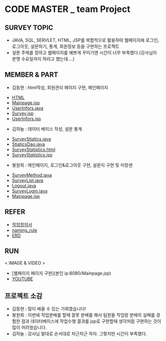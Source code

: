 # CODE MASTER _ team Project
## SURVEY TOPIC
- JAVA, SQL, SERVLET, HTML, JSP를 복합적으로 활용하여
  웹페이지에 로그인, 로그아웃, 설문하기, 통계, 회원정보 등을 구현하는 프로젝트
- 설문 주제를 정하고 웹페이지를 예쁘게 꾸미기엔 시간이 너무 부족했다.(강사님이 분명 수요일까지 하라고 했는데....)
## MEMBER & PART
- 김동현 : html작성, 회원관리 페이지 구현, 메인페이지
* [HTML](https://github.com/BongWonHee/toys_servlet/tree/main/src/main/resources/static/HTML)
* [Mainpage.jsp](https://github.com/BongWonHee/toys_servlet/blob/main/src/main/resources/META-INF/resources/Mainpage.jsp)
* [UserInfors.java](https://github.com/BongWonHee/toys_servlet/blob/main/src/main/java/com/example/toys_servlet/SURVEY_TEAMPALY/JAVA/UserInfors.java)
* [Survey.jsp](https://github.com/BongWonHee/toys_servlet/blob/main/src/main/resources/META-INF/resources/Survey.jsp)
* [UserInfors.jsp](https://github.com/BongWonHee/toys_servlet/blob/main/src/main/resources/META-INF/resources/UserInfors.jsp)

- 김하늘 : 데이터 베이스 작성, 설문 통계
* [SurveyStiatics.java](https://github.com/BongWonHee/toys_servlet/blob/main/src/main/java/com/example/toys_servlet/SURVEY_TEAMPALY/JAVA/SurveyStiatics.java)
* [StiaticsDao.java](https://github.com/BongWonHee/toys_servlet/blob/main/src/main/java/com/example/toys_servlet/SURVEY_TEAMPALY/JAVA/daos/StiaticsDao.java)
* [SurveyStatistics.html](https://github.com/BongWonHee/toys_servlet/blob/main/src/main/resources/static/HTML/SurveyStatistics.html)
* [SurveyStatistics.jsp](https://github.com/BongWonHee/toys_servlet/blob/main/src/main/resources/META-INF/resources/SurveyStatistics.jsp)

- 봉원희 : 메인페이지, 로그인&로그아웃 구현, 설문지 구현 및 미쟝센
* [SurveyMethod.java](https://github.com/BongWonHee/toys_servlet/blob/main/src/main/java/com/example/toys_servlet/SURVEY_TEAMPALY/JAVA/SurveyMethod.java)
* [SurveyList.java](https://github.com/BongWonHee/toys_servlet/blob/main/src/main/java/com/example/toys_servlet/SURVEY_TEAMPALY/JAVA/SurveyList.java)
* [Logout.java](https://github.com/BongWonHee/toys_servlet/blob/main/src/main/java/com/example/toys_servlet/SURVEY_TEAMPALY/JAVA/Logout.java)
* [SurveyLogin.java](https://github.com/BongWonHee/toys_servlet/blob/main/src/main/java/com/example/toys_servlet/SURVEY_TEAMPALY/JAVA/SurveyLogin.java)
* [Mainpage.jsp](https://github.com/BongWonHee/toys_servlet/blob/main/src/main/resources/META-INF/resources/Mainpage.jsp)

## REFER
 - [작업정의서](https://github.com/BongWonHee/toys_servlet/blob/main/src/main/resources/static/HTML/%EC%9E%91%EC%97%85%EC%A0%9C%EC%95%88%EC%84%9C.html)
 - [naming_rule](./src/SURVEY_code%20master/Naming_Rule_%EC%BD%94%EB%93%9C%EB%A7%88%EC%8A%A4%ED%84%B0.pdf)
 - [ERD](https://github.com/BongWonHee/toys_servlet/blob/main/src/main/resources/static/HTML/DB/Survey.png)

## RUN
< IMAGE & VIDEO >
 * [웹페이지 페이지 구현](본인 ip:8080/Mainpage.jsp)
 * [YOUTUBE](https://www.youtube.com/watch?v=5u-gkhRW6Yg)

## 프로젝트 소감
 - 김동현 : 많이 배울 수 있는 기회였습니다!
 - 봉원희 : 이번에 작업분배를 할때 잘못 분배를 해서 팀원들 작업량 분배의 실패를 경험한 점과 데이터베이스에 작업수행 결과를 jsp로 구현할때 생각처럼 구현하는 것이 많이 어려웠습니다. 
 - 김하늘 : 강사님 말대로 순서대로 차근차근 하자. 그렇지만 시간이 부족했다.
